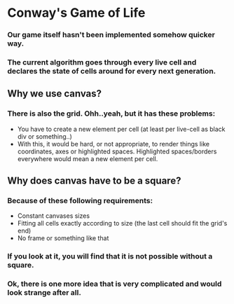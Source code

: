 # Conway's Game of Life

### Our game itself hasn't been implemented somehow quicker way.
### The current algorithm goes through every live cell and declares the state of cells around for every next generation.
## Why we use canvas?
### There is also the grid. Ohh..yeah, but it has these problems:
- You have to create a new element per cell (at least per live-cell as black div or something..)
- With this, it would be hard, or not appropriate, to render things like coordinates, axes or highlighted spaces. Highlighted spaces/borders everywhere would mean a new element per cell.
## Why does canvas have to be a square?
### Because of these following requirements:
- Constant canvases sizes
- Fitting all cells exactly according to size (the last cell should fit the grid's end)
- No frame or something like that
### If you look at it, you will find that it is not possible without a square.
### Ok, there is one more idea that is very complicated and would look strange after all.